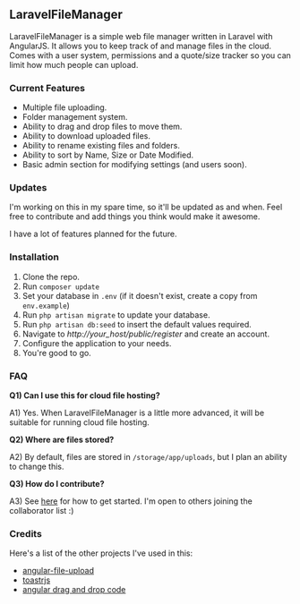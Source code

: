 ## LaravelFileManager
LaravelFileManager is a simple web file manager written in Laravel with AngularJS.
It allows you to keep track of and manage files in the cloud. Comes with a user system,
permissions and a quote/size tracker so you can limit how much people can upload.

### Current Features
- Multiple file uploading.
- Folder management system.
- Ability to drag and drop files to move them.
- Ability to download uploaded files.
- Ability to rename existing files and folders.
- Ability to sort by Name, Size or Date Modified.
- Basic admin section for modifying settings (and users soon).

### Updates
I'm working on this in my spare time, so it'll be updated as and when. Feel free to contribute and add things you think would make it awesome.

I have a lot of features planned for the future.

### Installation
1) Clone the repo.
2) Run `composer update`
3) Set your database in `.env` (if it doesn't exist, create a copy from `env.example`)
4) Run `php artisan migrate` to update your database.
5) Run `php artisan db:seed` to insert the default values required.
6) Navigate to *http://your_host/public/register* and create an account.
7) Configure the application to your needs.
8) You're good to go.

### FAQ
**Q1) Can I use this for cloud file hosting?**

A1) Yes. When LaravelFileManager is a little more advanced, it will be suitable 
 for running cloud file hosting.
 
**Q2) Where are files stored?**

A2) By default, files are stored in `/storage/app/uploads`, but I plan an ability to change this.

**Q3) How do I contribute?**

A3) See [here](https://help.github.com/articles/about-pull-requests/) for how to get started. I'm open to
others joining the collaborator list :)

### Credits
Here's a list of the other projects I've used in this:

- [angular-file-upload](https://github.com/nervgh/angular-file-upload)
- [toastrjs](https://github.com/CodeSeven/toastr)
- [angular drag and drop code](https://codepen.io/thgreasi/pen/zKWYWR)